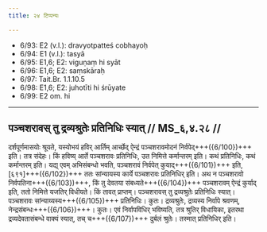 ```yaml
---
title: २४ टिप्पन्यः

---
```

- 6/93: E2 (v.l.): dravyotpatteś cobhayoḥ
- 6/94: E1 (v.l.): tasyā
- 6/95: E1,6; E2: viguṇaṃ hi syāt
- 6/96: E1,6; E2: saṃskāraḥ
- 6/97: Tait.Br. 1.1.10.5
- 6/98: E1,6; E2: juhotīti hi śrūyate
- 6/99: E2 om. hi

____________________________________________


## पञ्चशरावस् तु द्रव्यश्रुतेः प्रतिनिधिः स्यात् // MS_६,४.२८ //

दर्शपूर्णमासयोः श्रूयते, यस्योभयं हविर् आर्तिम् आर्च्छेद् ऐन्द्रं पञ्चशरावमोदनं निर्वपेद्+++({6/100})+++ इति। तत्र संदेहः। किं हविष्य् आर्ते पञ्चशरावः प्रतिनिधिः, उत निमित्ते कर्मान्तरम् इति। कथं प्रतिनिधिः, कथं कर्मान्तरम् इति। यद्य् एवम् अभिसंबन्धो भवति, पञ्चशरावं निर्वपेत् कुयाद्+++({6/101})+++ इति, [६९१]+++({6/102})+++ ततः सांन्यायस्य कार्ये पञ्चशरावः प्रतिनिधिर् इति। अथ न पञ्चशरावो निर्वपतिना+++({6/103})+++, किं तु देवतया संबध्यते+++({6/104})+++ पञ्चशरावम् ऐन्द्रं कुर्याद् इति, ततो निमित्ते यजतिर् विधीयते। किं तावत् प्राप्तम्। पञ्चशरावस् तु द्रव्यश्रुतेः प्रतिनिधिः स्यात्। पञ्चशरावः सांन्याय्यस्य+++({6/105})+++ प्रतिनिधिः। कुतः। द्रव्यश्रुतेः, द्रव्यस्य निर्वापे श्रवणम्, नेन्द्रसंबन्धः+++({6/106})+++। कुतः। एवं निर्वापविधिर् भविष्यति, तत्र श्रुतिर् विधायिका, इतरथा द्रव्यदेवतासंबन्धे वाक्यं स्यात्, तच् च+++({6/107})+++ दुर्बलं श्रुतेः। तस्मात् प्रतिनिधिर् इति।
